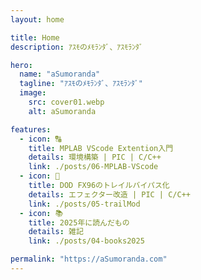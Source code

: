 ```yaml
---
layout: home

title: Home
description: ｱｽﾓのﾒﾓﾗﾝﾀﾞ、ｱｽﾓﾗﾝﾀﾞ

hero:
  name: "aSumoranda"
  tagline: "ｱｽﾓのﾒﾓﾗﾝﾀﾞ、ｱｽﾓﾗﾝﾀﾞ"
  image:
    src: cover01.webp
    alt: aSumoranda

features:
  - icon: 🔠
    title: MPLAB VScode Extention入門
    details: 環境構築 | PIC | C/C++
    link: ./posts/06-MPLAB-VScode
  - icon: 🔨
    title: DOD FX96のトレイルバイパス化
    details: エフェクター改造 | PIC | C/C++
    link: ./posts/05-trailMod
  - icon: 📚
    title: 2025年に読んだもの
    details: 雑記
    link: ./posts/04-books2025

permalink: "https://aSumoranda.com"
---
```

